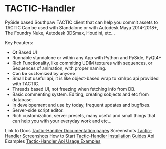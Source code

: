 # TACTIC-Handler
PySide based Southpaw TACTIC client that can help you commit assets to TACTIC
Can be used with Standalone or with Autodesk Maya 2014-2018+, The Foundry Nuke, Autodesk 3DSmax, Houdini, etc...

Key Feauters:
* Qt Based UI
* Runnable standalone or within any App with Python and PySide, PyQt4+
* Rich Functionality, like commiting UDIM textures with sequences, or Sequences of animation, with proper naming.
* Can be customized by anyone
* Small but useful api, it is like object-based wrap to xmlrpc api provided with TACTIC.
* Threads based UI, not freezing when fetching info from DB.
* Basic commenting system. Editing, creating sobjects and etc from database.
* In developement and use by today, frequent updates and bugfixes.
* Server-side script editor.
* Rich customization, server presets, many useful and small things that can help you with your everyday work and etc...

Link to Docs [Tactic-Handler Documentation pages](http://tactic-handler.tk/docs/)
Screenshots [Tactic-Handler Screenshots](http://tactic-handler.tk/docs/screenshots/)
How to Start [Tactic-Handler Installation Guides](http://tactic-handler.tk/docs/requirements/)
Api Examples [Tactic-Handler Api Usage Examples](http://tactic-handler.tk/docs/api_reference/)
